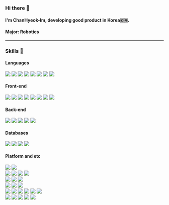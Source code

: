### Hi there 👋
#### I'm ChanHyeok-Im, developing good product in Korea🇰🇷.
#### Major: Robotics
<hr>

### Skills 💪
#### Languages
<div>
  <img src="https://img.shields.io/badge/JavaScript-F7DF1E?style=for-the-badge&logo=JSS&logoColor=black"/>
  <img src="https://img.shields.io/badge/TypeScript-3178C6?style=for-the-badge&logo=TypeScript&logoColor=white"/>
  <img src="https://img.shields.io/badge/C-A8B9CC?style=for-the-badge&logo=C&logoColor=black"/>
  <img src="https://img.shields.io/badge/C++-00599C?style=for-the-badge&logo=C%2B%2B&logoColor=white"/>
  <img src="https://img.shields.io/badge/C&sharp;-239120?style=for-the-badge&logo=C Sharp&logoColor=white"/>
  <img src="https://img.shields.io/badge/Ruby-CC342D?style=for-the-badge&logo=Ruby&logoColor=white"/>
  <img src="https://img.shields.io/badge/Qt-41CD52?style=for-the-badge&logo=Qt&logoColor=white"/>
  <img src="https://img.shields.io/badge/AutoHotKey-334455?style=for-the-badge&logo=AutoHotkey&logoColor=white"/>
</div>

#### Front-end
<div>
  <img src="https://img.shields.io/badge/React-61DAFB?style=for-the-badge&logo=React&logoColor=black"/>
  <img src="https://img.shields.io/badge/React Native-61DAFB?style=for-the-badge&logo=React&logoColor=black"/>
  <img src="https://img.shields.io/badge/Next.js-000000?style=for-the-badge&logo=Next.js&logoColor=white"/>
  <img src="https://img.shields.io/badge/Electron-47848F?style=for-the-badge&logo=Electron&logoColor=white"/>
  <img src="https://img.shields.io/badge/HTML-E34F26?style=for-the-badge&logo=HTML5&logoColor=white"/>
  <img src="https://img.shields.io/badge/CSS-1572B6?style=for-the-badge&logo=CSS3&logoColor=white"/>
  <img src="https://img.shields.io/badge/Sass-CC6699?style=for-the-badge&logo=Sass&logoColor=white"/>
  <img src="https://img.shields.io/badge/jQuery-0769AD?style=for-the-badge&logo=jQuery&logoColor=white"/>
</div>

#### Back-end
<div>
  <img src="https://img.shields.io/badge/Node.js-339933?style=for-the-badge&logo=Node.js&logoColor=white"/>
  <img src="https://img.shields.io/badge/Express-000000?style=for-the-badge&logo=Express&logoColor=white"/>
  <img src="https://img.shields.io/badge/Nest.js-E0234E?style=for-the-badge&logo=NestJS&logoColor=white"/>
  <img src="https://img.shields.io/badge/Rails-CC0000?style=for-the-badge&logo=Ruby on Rails&logoColor=white"/>
  <img src="https://img.shields.io/badge/NGINX-009639?style=for-the-badge&logo=NGINX&logoColor=white"/>
</div>

#### Databases
<div>
  <img src="https://img.shields.io/badge/MongoDB-47A248?style=for-the-badge&logo=MongoDB&logoColor=white"/>
  <img src="https://img.shields.io/badge/InfluxDB-22ADF6?style=for-the-badge&logo=InfluxDB&logoColor=white"/>
  <img src="https://img.shields.io/badge/Redis-DC382D?style=for-the-badge&logo=Redis&logoColor=white"/>
  <img src="https://img.shields.io/badge/MySQL-4479A1?style=for-the-badge&logo=MySQL&logoColor=white"/>
</div>

#### Platform and etc
<div>
  <img src="https://img.shields.io/badge/Azure-0078D4?style=for-the-badge&logo=Microsoft Azure&logoColor=white"/>
  <img src="https://img.shields.io/badge/AWS-232F3E?style=for-the-badge&logo=Amazon AWS&logoColor=white"/>
</div>

<div>
  <img src="https://img.shields.io/badge/Docker-2496ED?style=for-the-badge&logo=Docker&logoColor=white"/>
  <img src="https://img.shields.io/badge/RabbitMQ-FF6600?style=for-the-badge&logo=RabbitMQ&logoColor=white"/>
  <img src="https://img.shields.io/badge/Kafka-231F20?style=for-the-badge&logo=Apache Kafka&logoColor=white"/>
  <img src="https://img.shields.io/badge/Mosquitto-3C5280?style=for-the-badge&logo=Eclipse Mosquitto&logoColor=white"/>
</div>

<div>
  <img src="https://img.shields.io/badge/Git-F05032?style=for-the-badge&logo=Git&logoColor=white"/>
  <img src="https://img.shields.io/badge/Google Analytics-E37400?style=for-the-badge&logo=Google Analytics&logoColor=white"/>
  <img src="https://img.shields.io/badge/Firebase-FFCA28?style=for-the-badge&logo=Firebase&logoColor=black"/>
</div>

<div>
  <img src="https://img.shields.io/badge/Elasticsearch-005571?style=for-the-badge&logo=Elasticsearch&logoColor=white"/>
  <img src="https://img.shields.io/badge/Logstash-005571?style=for-the-badge&logo=Logstash&logoColor=white"/>
  <img src="https://img.shields.io/badge/Kibana-005571?style=for-the-badge&logo=Kibana&logoColor=white"/>
</div>

<div>
  <img src="https://img.shields.io/badge/Arm-0091BD?style=for-the-badge&logo=Arm&logoColor=white"/>
  <img src="https://img.shields.io/badge/ST-03234B?style=for-the-badge&logo=STMicroelectronics&logoColor=white"/>
  <img src="https://img.shields.io/badge/Raspberry Pi-A22846?style=for-the-badge&logo=Raspberry Pi&logoColor=white"/>
  <img src="https://img.shields.io/badge/Arduino-00979D?style=for-the-badge&logo=Arduino&logoColor=white"/>
  <img src="https://img.shields.io/badge/OpenCV-5C3EE8?style=for-the-badge&logo=OpenCV&logoColor=white"/>
  <img src="https://img.shields.io/badge/Unity-FFFFFF?style=for-the-badge&logo=Unity&logoColor=black"/>
</div>

<div>
  <img src="https://img.shields.io/badge/Photoshop-31A8FF?style=for-the-badge&logo=Adobe Photoshop&logoColor=white"/>
  <img src="https://img.shields.io/badge/Lightroom-31A8FF?style=for-the-badge&logo=Adobe Lightroom&logoColor=white"/>
  <img src="https://img.shields.io/badge/Premiere-9999FF?style=for-the-badge&logo=Adobe Premiere Pro&logoColor=white"/>
  <img src="https://img.shields.io/badge/XD-FF61F6?style=for-the-badge&logo=Adobe XD&logoColor=white"/>
  <img src="https://img.shields.io/badge/Figma-F24E1E?style=for-the-badge&logo=Figma&logoColor=white"/>
</div>

<!--
[![Anurag's GitHub stats](https://github-readme-stats.vercel.app/api?username=ChanHyuk-Im&count_private=true&show_icons=true&theme=darcula)](https://github.com/anuraghazra/github-readme-stats)
-->

<!--
[![Top Langs](https://github-readme-stats.vercel.app/api/top-langs/?username=ChanHyuk-Im&layout=compact&theme=darcula)](https://github.com/anuraghazra/github-readme-stats)
-->

<!--
**ChanHyuk-Im/ChanHyuk-Im** is a ✨ _special_ ✨ repository because its `README.md` (this file) appears on your GitHub profile.

Here are some ideas to get you started:

- 🔭 I’m currently working on ...
- 🌱 I’m currently learning ...
- 👯 I’m looking to collaborate on ...
- 🤔 I’m looking for help with ...
- 💬 Ask me about ...
- 📫 How to reach me: ...
- 😄 Pronouns: ...
- ⚡ Fun fact: ...
-->
